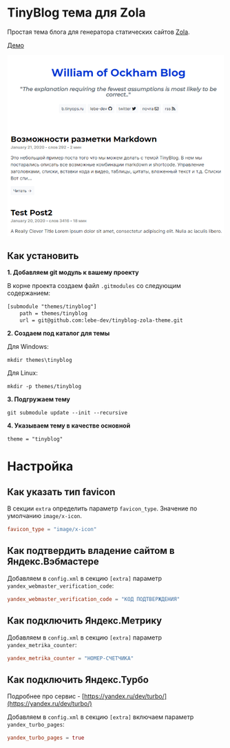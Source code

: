 # TinyBlog тема для Zola
Простая тема блога для генератора статических сайтов [Zola](https://github.com/getzola/zola).

[Демо](https://b.tinyops.ru)

![Как выглядит тема](screenshot.png "Как выглядит тема")

## Как установить

**1. Добавляем git модуль к вашему проекту**

В корне проекта создаем файл `.gitmodules` со следующим содержанием:

```
[submodule "themes/tinyblog"]
	path = themes/tinyblog
	url = git@github.com:lebe-dev/tinyblog-zola-theme.git
```

**2. Создаем под каталог для темы**

Для Windows:

```shell script
mkdir themes\tinyblog
```

Для Linux:

```shell script
mkdir -p themes/tinyblog
```

**3. Подгружаем тему**

```shell script
git submodule update --init --recursive
```

**4. Указываем тему в качестве основной**

```
theme = "tinyblog"
```

# Настройка

## Как указать тип favicon

В секции `extra` определить параметр `favicon_type`. Значение по умолчанию `image/x-icon`.

```toml
favicon_type = "image/x-icon"
```

## Как подтвердить владение сайтом в Яндекс.Вэбмастере

Добавляем в `config.xml` в секцию `[extra]` параметр `yandex_webmaster_verification_code`:

```toml
yandex_webmaster_verification_code = "КОД ПОДТВЕРЖДЕНИЯ"
```

## Как подключить Яндекс.Метрику

Добавляем в `config.xml` в секцию `[extra]` параметр `yandex_metrika_counter`:

```toml
yandex_metrika_counter = "НОМЕР-СЧЕТЧИКА"
```

## Как подключить Яндекс.Турбо

Подробнее про сервис - [https://yandex.ru/dev/turbo/](https://yandex.ru/dev/turbo/)
 
Добавляем в `config.xml` в секцию `[extra]` включаем параметр `yandex_turbo_pages`:
 
```toml
yandex_turbo_pages = true
```
